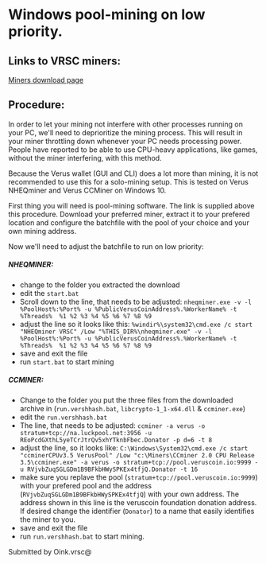 # Windows pool-mining on low priority.

## Links to VRSC miners:

[Miners download page](https://veruscoin.io/getVRSC.html)

## Procedure:

In order to let your mining not interfere with other processes running on your PC, we'll need to deprioritize
the mining process. This will result in your miner throttling down whenever your PC needs processing power.
People have reported to be able to use CPU-heavy applications, like games, without the miner interfering, with
this method.

Because the Verus wallet (GUI and CLI) does a lot more than mining, it is not recommended to use this for a
solo-mining setup. This is tested on Verus NHEQminer and Verus CCMiner on Windows 10.

First thing you will need is pool-mining software. The link is supplied above this procedure. Download your
preferred miner, extract it to your prefered location and configure the batchfile with the pool of your choice
and your own mining address.

Now we'll need to adjust the batchfile to run on low priority:

##### NHEQMINER:

  - change to the folder you extracted the download
  - edit the `start.bat`
  - Scroll down to the line, that needs to be adjusted:
      `nheqminer.exe -v -l %PoolHost%:%Port% -u %PublicVerusCoinAddress%.%WorkerName% -t %Threads%  %1 %2 %3 %4 %5 %6 %7 %8 %9`
  - adjust the line so it looks like this:
      `%windir%\system32\cmd.exe /c start "NHEQminer VRSC" /Low "%THIS_DIR%\nheqminer.exe" -v -l %PoolHost%:%Port% -u %PublicVerusCoinAddress%.%WorkerName% -t %Threads%  %1 %2 %3 %4 %5 %6 %7 %8 %9`
  - save and exit the file
  - run `start.bat` to start mining

##### CCMINER:

  - Change to the folder you put the three files from the downloaded archive in (`run.vershhash.bat`, `libcrypto-1_1-x64.dll` & `ccminer.exe`)
  - edit the `run.vershhash.bat`
  - The line, that needs to be adjusted:
      `ccminer -a verus -o stratum+tcp://na.luckpool.net:3956 -u REoPcdGXthL5yeTCrJtrQv5xhYTknbFbec.Donator -p d=6 -t 8`
  - adjust the line, so it looks like:
      `C:\Windows\System32\cmd.exe /c start "ccminerCPUv3.5 VerusPool" /Low "c:\Miners\CCminer 2.0 CPU Release 3.5\ccminer.exe" -a verus -o stratum+tcp://pool.veruscoin.io:9999 -u RVjvbZuqSGLGDm1B9BFkbHWySPKEx4tfjQ.Donator -t 16`
  - make sure you replave the pool (`stratum+tcp://pool.veruscoin.io:9999`) with your prefered pool and the address
    (`RVjvbZuqSGLGDm1B9BFkbHWySPKEx4tfjQ`) with your own address. The address shown in this line is the veruscoin
    foundation donation address. If desired change the identifier (`Donator`) to a name that easily identifies the
    miner to you.
  - save and exit the file
  - run `run.vershhash.bat` to start mining.

Submitted by Oink.vrsc@
